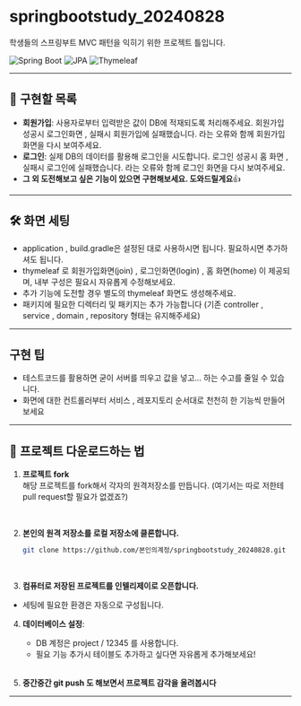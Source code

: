 # springbootstudy_20240828

학생들의 스프링부트 MVC 패턴을 익히기 위한 프로젝트 틀입니다. 

![Spring Boot](https://img.shields.io/badge/Spring%20Boot-3.3.3-green)
![JPA](https://img.shields.io/badge/JPA-Oracle-blue)
![Thymeleaf](https://img.shields.io/badge/Thymeleaf-3.0.11-blueviolet)

---

## 🌟 구현할 목록 

- **회원가입**: 사용자로부터 입력받은 값이 DB에 적재되도록 처리해주세요. 회원가입 성공시 로그인화면 , 실패시 회원가입에 실패했습니다. 라는 오류와 함께 회원가입 화면을 다시 보여주세요. 
- **로그인**: 실제 DB의 데이터를 활용해 로그인을 시도합니다. 로그인 성공시 홈 화면 , 실패시 로그인에 실패했습니다. 라는 오류와 함께 로그인 화면을 다시 보여주세요. 
- **그 외 도전해보고 싶은 기능이 있으면 구현해보세요. 도와드릴게요**👍

---

## 🛠️ 화면 세팅

- application , build.gradle은 설정된 대로 사용하시면 됩니다. 필요하시면 추가하셔도 됩니다.
- thymeleaf 로 회원가입화면(join) , 로그인화면(login) , 홈 화면(home) 이 제공되며, 내부 구성은 필요시 자유롭게 수정해보세요.
- 추가 기능에 도전할 경우 별도의 thymeleaf 화면도 생성해주세요.
- 패키지에 필요한 디렉터리 및 패키지는 추가 가능합니다 (기존 controller , service , domain , repository 형태는 유지해주세요)

---

## 구현 팁 

- 테스트코드를 활용하면 굳이 서버를 띄우고 값을 넣고... 하는 수고를 줄일 수 있습니다.
- 화면에 대한 컨트롤러부터 서비스 , 레포지토리 순서대로 천천히 한 기능씩 만들어보세요 

  

---

## 🚀 프로젝트 다운로드하는 법

1. **프로젝트 fork**  <br>
  해당 프로젝트를 fork해서 각자의 원격저장소를 만듭니다. (여기서는 따로 저한테 pull request할 필요가 없겠죠?) <br>
<br>

2. **본인의 원격 저장소를 로컬 저장소에 클론합니다.** <br>

    ```bash
    git clone https://github.com/본인의계정/springbootstudy_20240828.git
    ```
<br>

3. **컴퓨터로 저장된 프로젝트를 인텔리제이로 오픈합니다.** <br>
  - 세팅에 필요한 환경은 자동으로 구성됩니다.  <br>
   
4. **데이터베이스 설정**: <br> 
    - DB 계정은 project / 12345 를 사용합니다. <br> 
    - 필요 기능 추가시 테이블도 추가하고 싶다면 자유롭게 추가해보세요! <br> 
    <br>

5. **중간중간 git push 도 해보면서 프로젝트 감각을 올려봅시다** <br>
   
---

